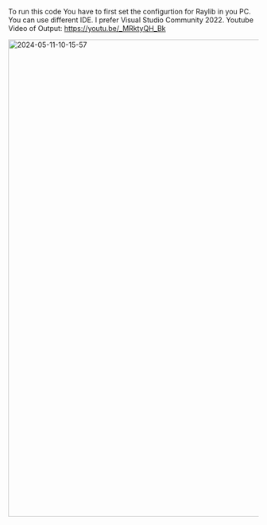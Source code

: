 To run this code You have to first set the configurtion for Raylib in you PC. You can use different IDE. I prefer Visual Studio Community 2022. 
Youtube Video of Output:
https://youtu.be/_MRktyQH_Bk 

<img width="960" alt="2024-05-11-10-15-57" src="https://github.com/RaeesRaqeeb/PROJECT_OOP/assets/143945205/9f9faadf-59de-4625-90f2-33c118f6807f">
